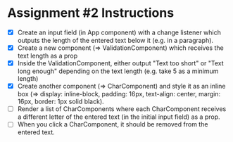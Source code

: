 # Assignment #2 Instructions

- [x] Create an input field (in App component) with a change listener which outputs the length of the entered text below it (e.g. in a paragraph).
- [x] Create a new component (=> ValidationComponent) which receives the text length as a prop
- [x] Inside the ValidationComponent, either output "Text too short" or "Text long enough" depending on the text length (e.g. take 5 as a minimum length)
- [x] Create another component (=> CharComponent) and style it as an inline box (=> display: inline-block, padding: 16px, text-align: center, margin: 16px, border: 1px solid black).
- [ ] Render a list of CharComponents where each CharComponent receives a different letter of the entered text (in the initial input field) as a prop.
- [ ] When you click a CharComponent, it should be removed from the entered text.
